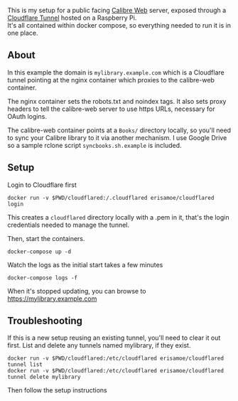 This is my setup for a public facing [Calibre Web](https://github.com/janeczku/calibre-web) server, exposed through a [Cloudflare Tunnel](https://developers.cloudflare.com/cloudflare-one/connections/connect-apps/) hosted on a Raspberry Pi.  
It's all contained within docker compose, so everything needed to run it is in one place. 

## About

In this example the domain is `mylibrary.example.com` which is a Cloudflare tunnel pointing at the nginx container which proxies to the calibre-web container.  

The nginx container sets the robots.txt and noindex tags.  It also sets proxy headers to tell the calibre-web server to use https URLs, necessary for OAuth logins. 

The calibre-web container points at a `Books/` directory locally, so you'll need to sync your Calibre library to it via another mechanism.  I use Google Drive so a sample rclone script `syncbooks.sh.example` is included.


## Setup

Login to Cloudflare first

    docker run -v $PWD/cloudflared:/.cloudflared erisamoe/cloudflared login

This creates a `cloudflared` directory locally with a .pem in it, that's the login credentials needed to manage the tunnel.


Then, start the containers. 

    docker-compose up -d 

Watch the logs as the initial start takes a few minutes

    docker-compose logs -f

When it's stopped updating, you can browse to https://mylibrary.example.com 


## Troubleshooting 

If this is a new setup reusing an existing tunnel, you'll need to clear it out first.  List and delete any tunnels named mylibrary, if they exist.

    docker run -v $PWD/cloudflared:/etc/cloudflared erisamoe/cloudflared tunnel list
    docker run -v $PWD/cloudflared:/etc/cloudflared erisamoe/cloudflared tunnel delete mylibrary

Then follow the setup instructions
